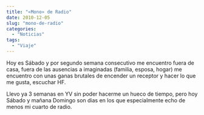 ```yaml
---
title: "«Mono» de Radio"
date: 2010-12-05
slug: "mono-de-radio"
categories:
  - "Noticias"
tags:
  - "Viaje"
---
```


Hoy es Sábado y por segundo semana consecutivo me encuentro fuera de casa, fuera de las ausencias a imaginadas (familia, esposa, hogar) me encuentro con unas ganas brutales de encender un receptor y hacer lo que me gusta, escuchar HF.

Llevo ya 3 semanas en YV sin poder hacerme un hueco de tiempo, pero hoy Sábado y mañana Domingo son dias en los que especialmente echo de menos mi cuarto de radio.
